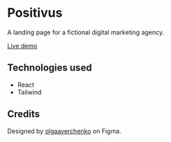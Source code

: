 # Positivus

A landing page for a fictional digital marketing agency.

[Live demo]([https://cwpositivus.netlify.app/](https://chamara-wijepala.github.io/positivus/))

## Technologies used

- React
- Tailwind

## Credits

Designed by [olgaaverchenko](https://www.figma.com/@olgaaverchenko) on Figma.
